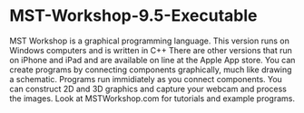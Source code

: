 # MST-Workshop-9.5-Executable
MST Workshop is a graphical programming language. 
This version runs on Windows computers and is written in C++
There are other versions that run on iPhone and iPad and are available on line at the Apple App store.
You can create programs by connecting components graphically, much like drawing a schematic.
Programs run immidiately as you connect components.
You can construct 2D and 3D graphics and capture your webcam and process the images.
Look at MSTWorkshop.com for tutorials and example programs.
